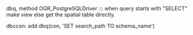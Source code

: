 
 dbq, method OGR_PostgreSQLDriver ::: when query starts with "SELECT" make view else get the spatial table directly. 

 dbccon: add dbq(con, 'SET search_path TO schema_name')

 

 